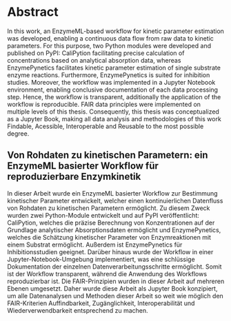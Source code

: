 # Abstract

In this work, an EnzymeML-based workflow for kinetic parameter estimation was developed, enabling a continuous data flow from raw data to kinetic parameters.
For this purpose, two Python modules were developed and published on PyPI: CaliPytion facilitating precise calculation of concentrations based on analytical absorption data, whereas EnzymePynetics facilitates kinetic parameter estimation of single substrate enzyme reactions. Furthermore, EnzymePynetics is suited for inhibition studies.
Moreover, the workflow was implemented in a Jupyter Notebook environment, enabling conclusive documentation of each data processing step. Hence, the workflow is transparent, additionally the application of the workflow is reproducible. FAIR data principles were implemented on multiple levels of this thesis. Consequently, this thesis was conceptualized as a Jupyter Book, making all data analysis and methodologies of this work Findable, Acessible, Interoperable and Reusable to the most possible degree.

## Von Rohdaten zu kinetischen Parametern: ein EnzymeML basierter Workflow für reproduzierbare Enzymkinetik

In dieser Arbeit wurde ein EnzymeML basierter Workflow zur Bestimmung kinetischer Parameter entwickelt, welcher einen kontinuierlichen Datenfluss von Rohdaten zu kinetischen Parametern ermöglicht.
Zu diesem Zweck wurden zwei Python-Module entwickelt und auf PyPI veröffentlicht: CaliPytion, welches die präzise Berechnung von Konzentrationen auf der Grundlage analytischer Absorptionsdaten ermöglicht und EnzymePynetics, welches die Schätzung kinetischer Parameter von Enzymreaktionen mit einem Substrat ermöglicht. Außerdem ist EnzymePynetics für Inhibitionsstudien geeignet.
Darüber hinaus wurde der Workflow in einer Jupyter-Notebook-Umgebung implementiert, was eine schlüssige Dokumentation der einzelnen Datenverarbeitungsschritte ermöglicht. Somit ist der Workflow transparent, während die Anwendung des Workflows reproduzierbar ist. Die FAIR-Prinzipien wurden in dieser Arbeit auf mehreren Ebenen umgesetzt. Daher wurde diese Arbeit als Jupyter Book konzipiert, um alle Datenanalysen und Methoden dieser Arbeit so weit wie möglich den FAIR-Kriterien Auffindbarkeit, Zugänglichkeit, Interoperabilität und Wiederverwendbarkeit entsprechend zu machen.
